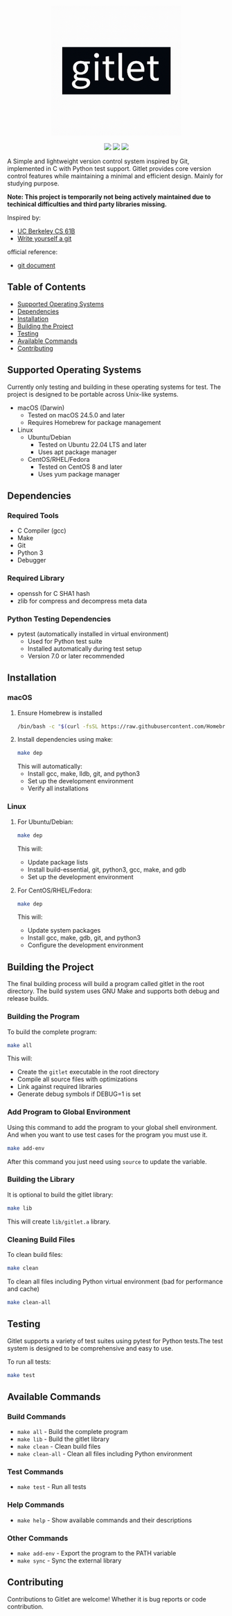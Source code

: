 <p align="center">
  <img src="assets/logo.png" alt="gitlet logo" width="300"/>
</p>
<p align="center">
  <img src="https://img.shields.io/badge/license-MIT-green" />
  <img src="https://img.shields.io/badge/version-0.1-yellow" />
  <img src="https://img.shields.io/badge/language-C-blue" />
</p>

A Simple and lightweight version control system inspired by Git, implemented in C with Python test support. Gitlet provides core version control features while maintaining a minimal and efficient design. Mainly for studying purpose.

**Note: This project is temporarily not being actively maintained due to techinical difficulties and third party libraries missing.**

Inspired by: 
- [UC Berkeley CS 61B](https://sp21.datastructur.es/materials/proj/proj2/proj2)
- [Write yourself a git](https://wyag.thb.lt/)

official reference: 
- [git document](https://git-scm.com/docs)

## Table of Contents
- [Supported Operating Systems](#supported-operating-systems)
- [Dependencies](#dependencies)
- [Installation](#installation)
- [Building the Project](#building-the-project)
- [Testing](#testing)
- [Available Commands](#available-commands)
- [Contributing](#contributing)

## Supported Operating Systems
Currently only testing and building in these operating systems for test. The project is designed to be portable across Unix-like systems.

- macOS (Darwin)
  - Tested on macOS 24.5.0 and later
  - Requires Homebrew for package management
- Linux
  - Ubuntu/Debian
    - Tested on Ubuntu 22.04 LTS and later
    - Uses apt package manager
  - CentOS/RHEL/Fedora
    - Tested on CentOS 8 and later
    - Uses yum package manager

## Dependencies

### Required Tools
- C Compiler (gcc)
- Make
- Git
- Python 3
- Debugger

### Required Library
- openssh for C SHA1 hash
- zlib for compress and decompress meta data

### Python Testing Dependencies
- pytest (automatically installed in virtual environment)
  - Used for Python test suite
  - Installed automatically during test setup
  - Version 7.0 or later recommended

## Installation

### macOS
1. Ensure Homebrew is installed
   ```bash
   /bin/bash -c "$(curl -fsSL https://raw.githubusercontent.com/Homebrew/install/HEAD/install.sh)"
   ```
2. Install dependencies using make:
   ```bash
   make dep
   ```
   This will automatically:
   - Install gcc, make, lldb, git, and python3
   - Set up the development environment
   - Verify all installations

### Linux
1. For Ubuntu/Debian:
   ```bash
   make dep
   ```
   This will:
   - Update package lists
   - Install build-essential, git, python3, gcc, make, and gdb
   - Set up the development environment

2. For CentOS/RHEL/Fedora:
   ```bash
   make dep
   ```
   This will:
   - Update system packages
   - Install gcc, make, gdb, git, and python3
   - Configure the development environment

## Building the Project
The final building process will build a program called gitlet in the root directory. The build system uses GNU Make and supports both debug and release builds.

### Building the Program
To build the complete program:
```bash
make all
```
This will:
- Create the `gitlet` executable in the root directory
- Compile all source files with optimizations
- Link against required libraries
- Generate debug symbols if DEBUG=1 is set

### Add Program to Global Environment
Using this command to add the program to your global shell environment. And when you want to use test cases for the program you must use it.
```bash
make add-env
```
After this command you just need using `source` to update the variable. 

### Building the Library
It is optional to build the gitlet library:
```bash
make lib
```
This will create `lib/gitlet.a` library.

### Cleaning Build Files
To clean build files:
```bash
make clean
```

To clean all files including Python virtual environment (bad for performance and cache)
```bash
make clean-all
```

## Testing

Gitlet supports a variety of test suites using pytest for Python tests.The test system is designed to be comprehensive and easy to use.

To run all tests:
```bash
make test
```

## Available Commands

### Build Commands
- `make all` - Build the complete program
- `make lib` - Build the gitlet library
- `make clean` - Clean build files
- `make clean-all` - Clean all files including Python environment

### Test Commands
- `make test` - Run all tests

### Help Commands
- `make help` - Show available commands and their descriptions

### Other Commands
- `make add-env` - Export the program to the PATH variable
- `make sync`  - Sync the external library

## Contributing

Contributions to Gitlet are welcome! Whether it is bug reports or code contribution.

